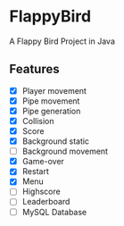 # FlappyBird

A Flappy Bird Project in Java

## Features

- [x] Player movement
- [x] Pipe movement
- [x] Pipe generation
- [x] Collision
- [x] Score
- [x] Background static
- [ ] Background movement
- [x] Game-over
- [x] Restart
- [x] Menu
- [ ] Highscore
- [ ] Leaderboard
- [ ] MySQL Database 